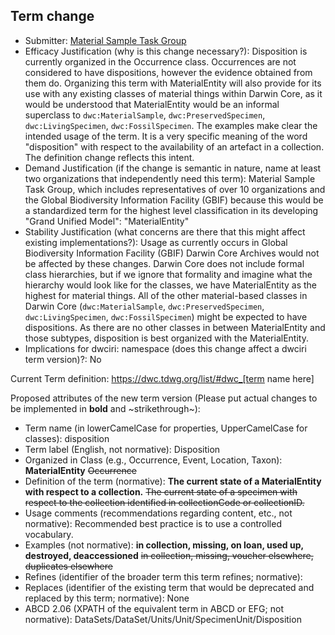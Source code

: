 ## Term change

* Submitter: [Material Sample Task Group](https://www.tdwg.org/community/osr/material-sample/)
* Efficacy Justification (why is this change necessary?): Disposition is currently organized in the Occurrence class. Occurrences are not considered to have dispositions, however the evidence obtained from them do. Organizing this term with MaterialEntity will also provide for its use with any existing classes of material things within Darwin Core, as it would be understood that MaterialEntity would be an informal superclass to `dwc:MaterialSample`, `dwc:PreservedSpecimen`, `dwc:LivingSpecimen`, `dwc:FossilSpecimen`. The examples make clear the intended usage of the term. It is a very specific meaning of the word "disposition" with respect to the availability of an artefact in a collection. The definition change reflects this intent.
* Demand Justification (if the change is semantic in nature, name at least two organizations that independently need this term): Material Sample Task Group, which includes representatives of over 10 organizations and the Global Biodiversity Information Facility (GBIF) because this would be a standardized term for the highest level classification in its developing "Grand Unified Model": "MaterialEntity"
* Stability Justification (what concerns are there that this might affect existing implementations?): Usage as currently occurs in Global Biodiversity Information Facility (GBIF) Darwin Core Archives would not be affected by these changes. Darwin Core does not include formal class hierarchies, but if we ignore that formality and imagine what the hierarchy would look like for the classes, we have MaterialEntity as the highest for material things. All of the other material-based classes in Darwin Core (`dwc:MaterialSample`, `dwc:PreservedSpecimen`, `dwc:LivingSpecimen`, `dwc:FossilSpecimen`) might be expected to have dispositions. As there are no other classes in between MaterialEntity and those subtypes, disposition is best organized with the MaterialEntity.
* Implications for dwciri: namespace (does this change affect a dwciri term version)?: No

Current Term definition: https://dwc.tdwg.org/list/#dwc_[term name here]

Proposed attributes of the new term version (Please put actual changes to be implemented in **bold** and ~strikethrough~):

* Term name (in lowerCamelCase for properties, UpperCamelCase for classes): disposition
* Term label (English, not normative): Disposition
* Organized in Class (e.g., Occurrence, Event, Location, Taxon): **MaterialEntity** ~~Occurrence~~
* Definition of the term (normative): **The current state of a MaterialEntity with respect to a collection.** ~~The current state of a specimen with respect to the collection identified in collectionCode or collectionID.~~
* Usage comments (recommendations regarding content, etc., not normative): Recommended best practice is to use a controlled vocabulary.
* Examples (not normative): **in collection, missing, on loan, used up, destroyed, deaccessioned** ~~in collection, missing, voucher elsewhere, duplicates elsewhere~~
* Refines (identifier of the broader term this term refines; normative): 
* Replaces (identifier of the existing term that would be deprecated and replaced by this term; normative): None
* ABCD 2.06 (XPATH of the equivalent term in ABCD or EFG; not normative): DataSets/DataSet/Units/Unit/SpecimenUnit/Disposition
